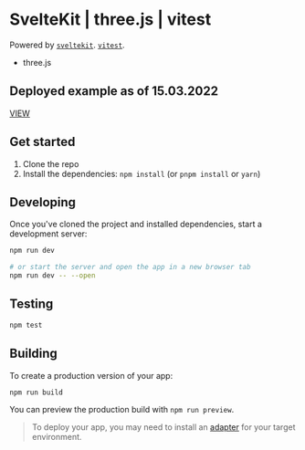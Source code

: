 # SvelteKit | three.js | vitest

Powered by 
[`sveltekit`](https://kit.svelte.dev/).
[`vitest`](https://vitest.dev/).

+ three.js

## Deployed example as of 15.03.2022
[VIEW](https://solarflare.netlify.app/)

## Get started

1. Clone the repo
2. Install the dependencies: `npm install` (or `pnpm install` or `yarn`)

## Developing

Once you've cloned the project and installed dependencies, start a development server:

```bash
npm run dev

# or start the server and open the app in a new browser tab
npm run dev -- --open
```

## Testing

```bash
npm test
```

## Building

To create a production version of your app:

```bash
npm run build
```

You can preview the production build with `npm run preview`.

> To deploy your app, you may need to install an [adapter](https://kit.svelte.dev/docs/adapters) for your target environment.